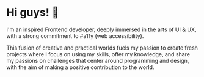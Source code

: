 # Hi guys! 👋

I'm an inspired Frontend developer, deeply immersed in the arts of UI & UX, with a strong commitment to #a11y (web accessibility).

This fusion of creative and practical worlds fuels my passion to create fresh projects where I focus on using my skills, offer my knowledge, and share my passions on challenges that center around programming and design, with the aim of making a positive contribution to the world.

<!--
**yuricooke/yuricooke** is a ✨ _special_ ✨ repository because its `README.md` (this file) appears on your GitHub profile.

Here are some ideas to get you started:

- 🔭 I’m currently working on ...
- 🌱 I’m currently learning ...
- 👯 I’m looking to collaborate on ...
- 🤔 I’m looking for help with ...
- 💬 Ask me about ...
- 📫 How to reach me: ...
- 😄 Pronouns: ...
- ⚡ Fun fact: ...
-->
